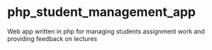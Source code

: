 # php_student_management_app
Web app written in php for managing students assignment work and providing feedback on lectures

